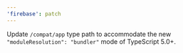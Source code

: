 ```yaml
---
'firebase': patch
---
```


Update `/compat/app` type path to accommodate the new `"moduleResolution": "bundler"` mode of TypeScript 5.0+.
